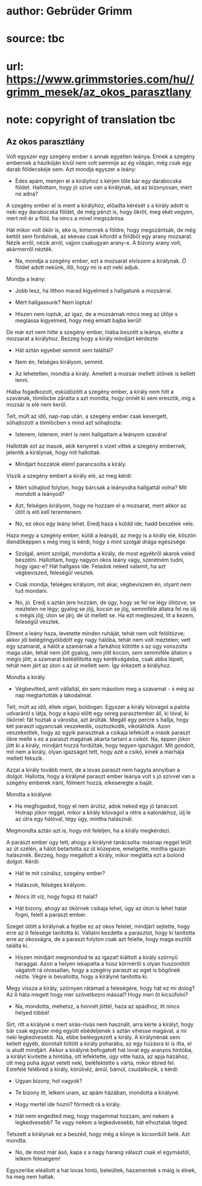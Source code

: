 # author: Gebrüder Grimm
# source: tbc
# url: https://www.grimmstories.com/hu//grimm_mesek/az_okos_parasztlany
# note: copyright of translation tbc

## Az okos parasztlány 

Volt egyszer egy szegény ember s annak egyetlen leánya. Ennek a szegény
embernek a házikóján kivűl nem volt semmije az ég világán, még csak egy
darab földecskéje sem. Azt mondja egyszer a leány:

- Édes apám, menjen el a királyhoz s kérjen tőle bár egy darabocska
földet. Hallottam, hogy jó szíve van a királynak, ad az bizonyosan, mért
ne adna?

A szegény ember el is ment a királyhoz, előadta kérését s a király adott
is neki egy darabocska földet, de még pénzt is, hogy ökröt, meg ekét
vegyen, mert mit ér a föld, ha nincs a mivel megszántsa.

Hát mikor volt ökör is, eke is, kimennek a földre, hogy megszántsák, de
még kettőt sem fordulnak, az ekevas csak kifordít a földből egy arany
mozsarat. Nézik erről, nézik arról, vajjon csakugyan arany-e. A bizony
arany volt, akármerről nézték.

- Na, mondja a szegény ember, ezt a mozsarat elviszem a királynak. Ő
földet adott nekünk, illő, hogy mi is ezt neki adjuk.

Mondja a leány:

- Jobb lesz, ha itthon marad kigyelmed s hallgatunk a mozsárral.

- Mért hallgassunk? Nem loptuk!

- Hiszen nem loptuk, az igaz, de a mozsárnak nincs meg az ütője s
meglássa kigyelmed, hogy még emiatt bajba kerűl!

De már ezt nem hitte a szegény ember, hiába beszélt a leánya, elvitte a
mozsarat a királyhoz. Bezzeg hogy a király mindjárt kérdezte:

- Hát aztán egyebet semmit sem találtál?

- Nem én, felséges királyom, semmit.

- Az lehetetlen, mondta a király. Amellett a mozsár mellett ütőnek is
kellett lenni.

Hiába fogadkozott, esküdözött a szegény ember, a király nem hitt a
szavának, tömlöcbe záratta s azt mondta, hogy onnét ki sem eresztik, míg
a mozsár is elé nem kerűl.

Telt, múlt az idő, nap-nap után, a szegény ember csak kesergett,
sóhajtozott a tömlöcben s mind azt sóhajtozta:

- Istenem, Istenem, mért is nem hallgattam a leányom szavára!

Hallották ezt az inasok, akik kenyeret s vizet vittek a szegény
embernek, jelentik a királynak, hogy mit hallottak.

- Mindjárt hozzátok elém! parancsolta a király.

Viszik a szegény embert a király elé, az meg kérdi:

- Mért sóhajtod folyton, hogy bárcsak a leányodra hallgattál volna? Mit
mondott a leányod?

- Azt, felséges királyom, hogy ne hozzam el a mozsarat, mert akkor az
ütőt is elő kell teremtenem.

- No, ez okos egy leány lehet. Eredj haza s küldd ide, hadd beszélek
vele.

Haza megy a szegény ember, küldi a leányát, az megy is a király elé,
köszön illendőképpen s még meg is kérdi, hogy s mint szolgál drága
egészsége.

- Szolgál, amint szolgál, mondotta a király, de most egyébről akarok
veled beszélni. Hallottam, hogy nagyon okos leány vagy, szeretném tudni,
hogy igaz-e? Hát hallgass ide. Feladok neked valamit, ha azt
végbeviszed, feleségűl veszlek.

- Csak mondja, felséges királyom, mit akar, végbeviszem én, olyant nem
tud mondani.

- No, jó. Eredj s aztán jere hozzám, de úgy, hogy se fel ne légy
öltözve, se meztelen ne légy; gyalog se jöjj, kocsin se jöjj, semmiféle
állatra fel ne ülj s mégis jöjj; úton se járj, de út mellett se. Ha ezt
megteszed, itt a kezem, feleségűl veszlek.

Elment a leány haza, levetette minden ruháját, tehát nem volt
felöltözve; akkor jól belégöngyölödött egy nagy hálóba, tehát nem volt
meztelen; vett egy szamarat, a hálót a szamárnak a farkához kötötte s az
úgy vonszolta maga után, tehát nem jött gyalog, nem jött kocsin, sem
semmiféle állaton s mégis jött; a szamarat beléállította egy
kerékvágásba, csak abba lépett, tehát nem járt az úton s az út mellett
sem. Így érkezett a királyhoz.

Mondta a király.

- Végbevitted, amit vállaltál, én sem másolom meg a szavamat - s még az
nap megtartották a lakodalmat.

Telt, múlt az idő, éltek vígan, boldogan. Egyszer a király kilovagol a
palota udvaráról s látja, hogy a kapú előtt egy sereg parasztember áll,
ki lóval, ki ökörrel: fát hoztak a városba, azt árúlták. Megáll egy
percre s hallja, hogy két paraszt ugyancsak veszekedik, osztozkodik,
vikotálódik. Azon veszekedtek, hogy az egyik parasztnak a csikaja
lefeküdt a másik paraszt ökre mellé s ez a paraszt magának akarta
tartani a csikót. Na, éppen jókor jött ki a király, mindjárt hozzá
fordúltak, hogy tegyen igazságot. Mit gondolt, mit nem a király, olyan
igazságot tett, hogy azé a csikó, kinek a marhája mellett fekszik.

Azzal a király tovább ment, de a lovas paraszt nem hagyta annyiban a
dolgot. Hallotta, hogy a királyné paraszt ember leánya volt s jó szívvel
van a szegény emberek iránt, fölment hozzá, elkeseregte a baját.

Mondta a királyné:

- Ha megfogadod, hogy el nem árúlsz, adok neked egy jó tanácsot. Holnap
jókor reggel, mikor a király kilovagol a rétre a katonákhoz, ülj le az
útra egy hálóval, tégy úgy, mintha halásznál.

Megmondta aztán azt is, hogy mit feleljen, ha a király megkérdezi.

A paraszt ember úgy tett, ahogy a királyné tanácsolta: másnap reggel
leűlt az út szélén, a hálót betartotta az út közepére, emelgette, mintha
igazán halásznék. Bezzeg, hogy megállott a király, mikor meglátta ezt a
bolond dolgot. Kérdi:

- Hát te mit csinálsz, szegény ember?

- Halászok, felséges királyom.

- Nincs itt víz, hogy fogsz itt halat?

- Hát bizony, ahogy az ökörnek csikaja lehet, úgy az úton is lehet
halat fogni, felelt a paraszt ember.

Szeget ütött a királynak a fejébe ez az okos felelet, mindjárt sejtette,
hogy erre az ő felesége tanította ki. Vallatni kezdette a parasztot,
hogy ki tanította erre az okosságra, de a paraszt folyton csak azt
felelte, hogy maga eszitől találta ki.

- Hiszen mindjárt megmondod te az igazat! kiáltott a király szörnyű
haraggal. Azon a helyen lekapatta a húsz körméről s olyan huszonötöt
vágatott rá olvasatlan, hogy a szegény paraszt az eget is bőgőnek nézte.
Végre is bevallotta, hogy a királyné tanította ki.

Megy vissza a király, szörnyen rátámad a feleségére, hogy hát ez mi
dolog? Az ő háta megett hogy mer szövetkezni mással? Hogy meri őt
kicsúfolni?

- Na, mondotta, mehetsz, a honnét jöttél, haza az apádhoz, itt nincs
helyed többé!

Sírt, rítt a királyné s mert sírás-rívás nem használt, arra kérte a
királyt, hogy bár csak egyszer még együtt ebédeljenek s aztán vihesse
magával, a mi neki legkedvesebb. Na, ebbe beléegyezett a király. A
királynénak sem kellett egyéb, álomitalt töltött a király poharába, az
egy húzásra ki is itta, el is aludt mindjárt. Akkor a királyné
befogatott hat lovat egy aranyos hintóba, a királyt kivitette a hintóba,
ott lefektette, úgy vitte haza, az apja házához, ott meg puha ágyat
vetett neki, beléfektette s várta, mikor ébred fel. Estefelé felébred a
király, körülnéz, ámúl, bámúl, csudálkozik, s kérdi:

- Ugyan bizony, hol vagyok?

- Te bizony itt, lelkem uram, az apám házában, mondotta a királyné.

- Hogy mertél ide hozni? förmedt rá a király.

- Hát nem engedted meg, hogy magammal hozzam, ami nekem a legkedvesebb?
Te vagy nekem a legkedvesebb, hát elhoztalak téged.

Tetszett a királynak ez a beszéd, hogy még a könye is kicsordúlt belé.
Azt mondta:

- No, de most már ásó, kapa s a nagy harang választ csak el egymástól,
lelkem feleségem!

Egyszeribe eléállott a hat lovas hintó, beleültek, hazamentek s máig is
élnek, ha meg nem haltak.

